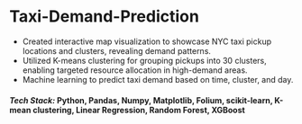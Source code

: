 # Taxi-Demand-Prediction
 - Created interactive map visualization  to showcase NYC taxi pickup locations and clusters, revealing demand patterns.
- Utilized K-means clustering for grouping pickups into 30 clusters, enabling targeted resource allocation in high-demand areas.
- Machine learning to predict taxi demand based on time, cluster, and day.
#### _**Tech Stack:**_ Python, Pandas, Numpy, Matplotlib, Folium, scikit-learn, K-mean clustering, Linear Regression, Random Forest, XGBoost 
